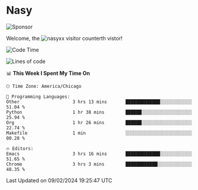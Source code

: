 # Nasy

<!--
<p align="center">
<img height="200" src="https://github-readme-stats.vercel.app/api?username=nasyxx&count_private=true&show_icons=true&theme=dracula&include_all_commits=true"/>
<img height="200" src="https://github-readme-stats.vercel.app/api/top-langs/?username=nasyxx&theme=dracula&hide=html,jupyter+notebook&count_private=true&show_icons=true"/>
</p>

  
----------------
-->

![Sponsor](https://img.shields.io/static/v1.svg?label=Sponsor&message=%E2%9D%A4&logo=GitHub&style=flat&color=pink)
 
Welcome, the ![nasyxx visitor counter](https://count.getloli.com/get/@nasyxx?theme=rule34)th vistor!
 
<!--START_SECTION:waka-->
![Code Time](http://img.shields.io/badge/Code%20Time-4%2C287%20hrs%2010%20mins-blue)

![Lines of code](https://img.shields.io/badge/From%20Hello%20World%20I%27ve%20Written-6.3%20million%20lines%20of%20code-blue)

📊 **This Week I Spent My Time On** 

```text
🕑︎ Time Zone: America/Chicago

💬 Programming Languages: 
Other                    3 hrs 13 mins       █████████████░░░░░░░░░░░░   51.04 % 
Python                   1 hr 38 mins        ██████░░░░░░░░░░░░░░░░░░░   25.94 % 
Org                      1 hr 26 mins        ██████░░░░░░░░░░░░░░░░░░░   22.74 % 
Makefile                 1 min               ░░░░░░░░░░░░░░░░░░░░░░░░░   00.28 % 

🔥 Editors: 
Emacs                    3 hrs 16 mins       █████████████░░░░░░░░░░░░   51.65 % 
Chrome                   3 hrs 3 mins        ████████████░░░░░░░░░░░░░   48.35 % 
```


 Last Updated on 09/02/2024 19:25:47 UTC
<!--END_SECTION:waka-->

<!-- ![visitors](https://visitor-badge.laobi.icu/badge?page_id=nasyxx.nasyxx) -->

